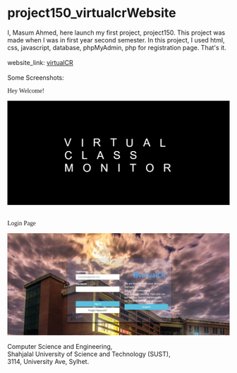 # project150_virtualcrWebsite

I, Masum Ahmed, here launch my first project, project150. This project was made when I was in first year second semester. In this project, I used html, css, javascript, database, phpMyAdmin, php for registration page. That's it.
<br><br>
website_link:  <a href="http://sust.virtualcr.tk/">  virtualCR </a>
<br>
<br>
Some Screenshots:<br>
<p style="font-family:Consolas"> Hey Welcome! </p>
<img src="Screenshots/Capture7.jpg">
<br><br>
<p style="font-family:Consolas"> Login Page </p>
<img src="Screenshots/Capture.jpg">
<br>

Computer Science and Engineering, <br>
Shahjalal University of Science and Technology (SUST), <br>
3114, University Ave, Sylhet.<br>